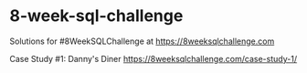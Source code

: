 # 8-week-sql-challenge
Solutions for #8WeekSQLChallenge at https://8weeksqlchallenge.com 

Case Study #1: Danny's Diner https://8weeksqlchallenge.com/case-study-1/

